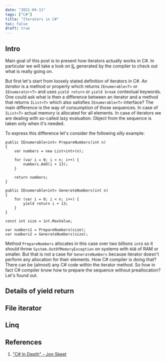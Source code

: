 ```yaml
---
date: "2021-04-11"
tags: ["C#"]
title: "Iterators in C#"
toc: false
draft: true
---
```


## Intro
Main goal of this post is to present how iterators actually works in C#. In
particular we will take a look on
[IL](https://en.wikipedia.org/wiki/Common_Intermediate_Language) generated by
the compiler to check out what is really going on.

But first let's start from loosely stated definition of iterators in C#.
An _iterator_ is a method or property which returns `IEnumerable<T>` or
`IEnumerator<T>` and uses `yield return` or `yield break` contextual keywords.
One could ask what is then a difference between an iterator and a method that
returns `IList<T>` which also satisfies `IEnumerable<T>` interface? The main
difference is the way of consumption of those sequences. In case of `IList<T>`
actual memory is allocated for all elements. In case of iterators we are
dealing with so-called lazy evaluation. Object from the sequence is taken only
when it's needed.

To express this difference let's consider the following silly example:

```
public IEnumerable<int> PrepareNumbers(int n)
{
    var numbers = new List<int>(n);

    for (var i = 0; i < n; i++) {
        numbers.Add(i + 13);
    }

    return numbers;
}

public IEnumerable<int> GenerateNumbers(int n)
{
    for (var i = 0; i < n; i++) {
        yield return i + 13;
    }
}
```

```
const int size = int.MaxValue;

var numbers1 = PrepareNumbers(size);
var numbers2 = GenerateNumbers(size);

```

Method `PrepareNumbers` allocates in this case over two billions `int`s so it
should throw `System.OutOfMemoryException` on systems with `8GB` of RAM or
smaller. But that is not a case for `GenerateNumbers` because iterator doesn't
perform any allocation for their elements. How C# compiler is doing that? There
can be (almost) any C# code within the iterator method. So how in fact C#
compiler know how to prepare the sequence without preallocation? Let's found
out.


## Details of yield return

## File iterator

## Linq

## References

1. ["C# In Depth" - Jon Skeet](https://www.manning.com/books/c-sharp-in-depth-fourth-edition)
